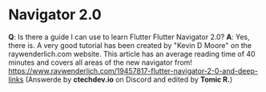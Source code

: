# Navigator 2.0

**Q**: Is there a guide I can use to learn Flutter Flutter Navigator 2.0?
**A**: Yes, there is. A very good tutorial has been created by "Kevin D Moore" on the raywenderlich.com website. 
This article has an average reading time of 40 minutes and covers all areas of the new navigator from!
https://www.raywenderlich.com/19457817-flutter-navigator-2-0-and-deep-links
(Answerde by **ctechdev.io** on Discord and edited by **Tomic R.**)
